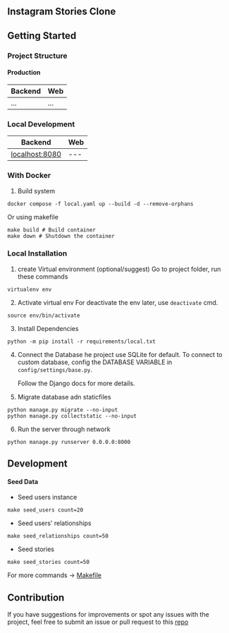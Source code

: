 ## Instagram Stories Clone

## Getting Started

### Project Structure
#### Production
| Backend | Web |
| --- | --- |
| ... | ... |

### Local Development
| Backend | Web |
| --- | --- |
| [localhost:8080](http://localhost:8080/)  | --- |

### With Docker
1. Build system
```shell
docker compose -f local.yaml up --build -d --remove-orphans
```
Or using makefile
```shell
make build # Build container
make down # Shutdown the container
```

### Local Installation

1. create Virtual environment (optional/suggest)
   Go to project folder, run these commands

```
virtualenv env
```

2. Activate virtual env
   For deactivate the env later, use `deactivate` cmd.

```
source env/bin/activate
```

3. Install Dependencies

```shell
python -m pip install -r requirements/local.txt
```

4. Connect the Database
   he project use SQLite for default. To connect to custom database, config the DATABASE VARIABLE in `config/settings/base.py`.

   Follow the Django docs for more details.

5. Migrate database adn staticfiles

```shell
python manage.py migrate --no-input
python manage.py collectstatic --no-input
```

6. Run the server through network

```shell
python manage.py runserver 0.0.0.0:8000
```

## Development
#### Seed Data
- Seed users instance
```shell
make seed_users count=20
```
- Seed users' relationships
```shell
make seed_relationships count=50
```
- Seed stories
```shell
make seed_stories count=50
```

For more commands -> [Makefile](./makefile)

## Contribution
If you have suggestions for improvements or spot any issues with the project, feel free to submit an issue or pull request to this [repo](https://github.com/tonible14012002/Instagram-Stories) 
